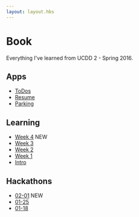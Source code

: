 ```yaml
---
layout: layout.hbs
---
```


# Book

Everything I've learned from UCDD 2 - Spring 2016.

## Apps
* [ToDos](apps/todos/)
* [Resume](apps/resume/)
* [Parking](apps/parking)

## Learning
* [Week 4](learning/week4) <span class="chip red">NEW</span>
* [Week 3](learning/week3)
* [Week 2](learning/week2)
* [Week 1](learning/week1)
* [Intro](learning/intro)

## Hackathons
* [02-01](hackathons/02-01) <span class="chip red">NEW</span>
* [01-25](hackathons/01-25)
* [01-18](hackathons/01-18)
